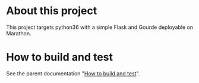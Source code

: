 # About this project

This project targets python36 with a simple Flask and Gourde deployable on Marathon.

# How to build and test

See the parent documentation "[How to build and test](../README.md)".
